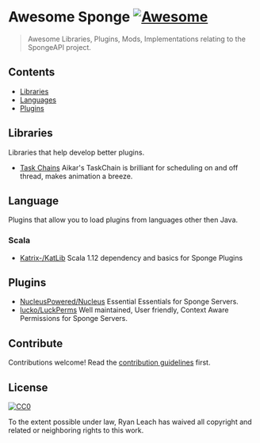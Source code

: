 # Awesome Sponge [![Awesome](https://cdn.rawgit.com/sindresorhus/awesome/d7305f38d29fed78fa85652e3a63e154dd8e8829/media/badge.svg)](https://github.com/sindresorhus/awesome)

> Awesome Libraries, Plugins, Mods, Implementations relating to the SpongeAPI project.


## Contents

- [Libraries](#Libraries)
- [Languages](#Language)
- [Plugins](#Langauges)


## Libraries

Libraries that help develop better plugins.

- [Task Chains](https://github.com/aikar/TaskChain) Aikar's TaskChain is brilliant for scheduling on and off thread, makes animation a breeze.



## Language

Plugins that allow you to load plugins from languages other then Java.

### Scala

- [Katrix-/KatLib](https://github.com/Katrix-/KatLib) Scala 1.12 dependency and basics for Sponge Plugins

## Plugins

- [NucleusPowered/Nucleus](https://github.com/NucleusPowered/Nucleus) Essential Essentials for Sponge Servers.
- [lucko/LuckPerms](https://github.com/lucko/LuckPerms) Well maintained, User friendly, Context Aware Permissions for Sponge Servers.

## Contribute

Contributions welcome! Read the [contribution guidelines](contributing.md) first.


## License

[![CC0](http://mirrors.creativecommons.org/presskit/buttons/88x31/svg/cc-zero.svg)](http://creativecommons.org/publicdomain/zero/1.0)

To the extent possible under law, Ryan Leach has waived all copyright and
related or neighboring rights to this work.
